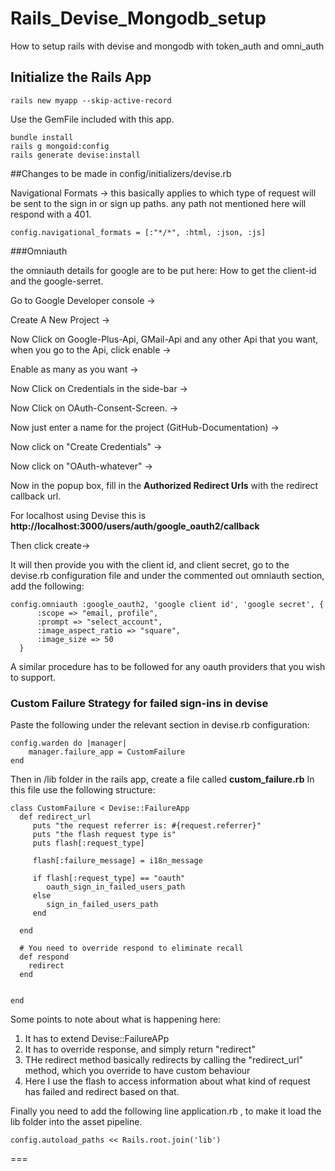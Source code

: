 # Rails_Devise_Mongodb_setup
How to setup rails with devise and mongodb with token_auth and omni_auth

## Initialize the Rails App

```
rails new myapp --skip-active-record
```
Use the GemFile included with this app.

```
bundle install
rails g mongoid:config
rails generate devise:install
```

##Changes to be made in config/initializers/devise.rb

Navigational Formats -> this basically applies to which type of request will be sent to the sign in or sign up paths.
any path not mentioned here will respond with a 401.

```
config.navigational_formats = [:"*/*", :html, :json, :js]
```

###Omniauth


the omniauth details for google are to be put here:
How to get the client-id and the google-serret.

Go to Google Developer console ->

Create A New Project ->

Now Click on Google-Plus-Api, GMail-Api and any other Api that you want, when you go to the Api, click enable ->

Enable as many as you want ->

Now Click on Credentials in the side-bar ->

Now Click on OAuth-Consent-Screen. ->

Now just enter a name for the project (GitHub-Documentation) ->

Now click on "Create Credentials" ->

Now click on "OAuth-whatever" ->

Now in the popup box, fill in the __Authorized Redirect Urls__ with the redirect callback url.

For localhost using Devise this is __http://localhost:3000/users/auth/google_oauth2/callback__

Then click create->

It will then provide you with the client id, and client secret, go to the devise.rb configuration file and under the commented out omniauth section, add the following:


```
config.omniauth :google_oauth2, 'google client id', 'google secret', {
      :scope => "email, profile",
      :prompt => "select_account",
      :image_aspect_ratio => "square",
      :image_size => 50
  }
```

A similar procedure has to be followed for any oauth providers that you wish to support.

### Custom Failure Strategy for failed sign-ins in devise

Paste the following under the relevant section in devise.rb configuration:

```
config.warden do |manager|
    manager.failure_app = CustomFailure
end
```

Then in /lib folder in the rails app, create a file called __custom_failure.rb__
In this file use the following structure:

```
class CustomFailure < Devise::FailureApp
  def redirect_url
  	 puts "the request referrer is: #{request.referrer}"
  	 puts "the flash request type is"
  	 puts flash[:request_type]
	 
     flash[:failure_message] = i18n_message
  	 
     if flash[:request_type] == "oauth"
  		oauth_sign_in_failed_users_path 	
     else
  	 	sign_in_failed_users_path
     end
     
  end

  # You need to override respond to eliminate recall
  def respond
    redirect
  end


end
```

Some points to note about what is happening here:
1. It has to extend Devise::FailureAPp
2. It has to override response, and simply return "redirect"
3. THe redirect method basically redirects by calling the "redirect_url" method, which you override to have custom behaviour
4. Here I use the flash to access information about what kind of request has failed and redirect based on that.

Finally you need to add the following line application.rb , to make it load the lib folder into the asset pipeline.

```
config.autoload_paths << Rails.root.join('lib')
```

===

